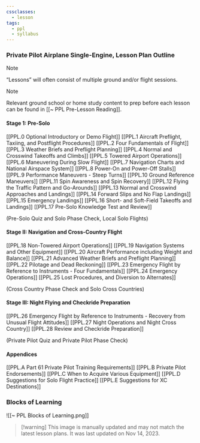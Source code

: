 ```yaml
---
cssclasses:
  - lesson
tags:
  - ppl
  - syllabus
---
```

### Private Pilot Airplane Single-Engine, Lesson Plan Outline
> [!note]
> “Lessons” will often consist of multiple ground and/or flight sessions.

> [!note]
> Relevant ground school or home study content to prep before each lesson can be found in [[~ PPL Pre-Lesson Reading]].

#### Stage 1: Pre-Solo
[[PPL.0 Optional Introductory or Demo Flight]]
[[PPL.1 Aircraft Preflight, Taxiing, and Postflight Procedures]]
[[PPL.2 Four Fundamentals of Flight]]
[[PPL.3 Weather Briefs and Preflight Planning]]
[[PPL.4 Normal and Crosswind Takeoffs and Climbs]]
[[PPL.5 Towered Airport Operations]]
[[PPL.6 Maneuvering During Slow Flight]]
[[PPL.7 Navigation Charts and National Airspace System]]
[[PPL.8 Power-On and Power-Off Stalls]]
[[PPL.9 Performance Maneuvers - Steep Turns]]
[[PPL.10 Ground Reference Maneuvers]]
[[PPL.11 Spin Awareness and Spin Recovery]]
[[PPL.12 Flying the Traffic Pattern and Go-Arounds]]
[[PPL.13 Normal and Crosswind Approaches and Landings]]
[[PPL.14 Forward Slips and No Flap Landings]]
[[PPL.15 Emergency Landings]]
[[PPL.16 Short- and Soft-Field Takeoffs and Landings]]
[[PPL.17 Pre-Solo Knowledge Test and Review]]

(Pre-Solo Quiz and Solo Phase Check, Local Solo Flights)

#### Stage II: Navigation and Cross-Country Flight
[[PPL.18 Non-Towered Airport Operations]]
[[PPL.19 Navigation Systems and Other Equipment]]
[[PPL.20 Aircraft Performance including Weight and Balance]]
[[PPL.21 Advanced Weather Briefs and Preflight Planning]]
[[PPL.22 Pilotage and Dead Reckoning]]
[[PPL.23 Emergency Flight by Reference to Instruments - Four Fundamentals]]
[[PPL.24 Emergency Operations]]
[[PPL.25 Lost Procedures, and Diversion to Alternates]]

(Cross Country Phase Check and Solo Cross Countries)

#### Stage III: Night Flying and Checkride Preparation
[[PPL.26 Emergency Flight by Reference to Instruments - Recovery from Unusual Flight Attitudes]]
[[PPL.27 Night Operations and Night Cross Country]]
[[PPL.28 Review and Checkride Preparation]]

(Private Pilot Quiz and Private Pilot Phase Check)

#### Appendices
[[PPL.A Part 61 Private Pilot Training Requirements]]
[[PPL.B Private Pilot Endorsements]]
[[PPL.C When to Acquire Various Equipment]]
[[PPL.D Suggestions for Solo Flight Practice]]
[[PPL.E Suggestions for XC Destinations]]


### Blocks of Learning
![[~ PPL Blocks of Learning.png]]
> [!warning] This image is manually updated and may not match the latest lesson plans. It was last updated on Nov 14, 2023.
